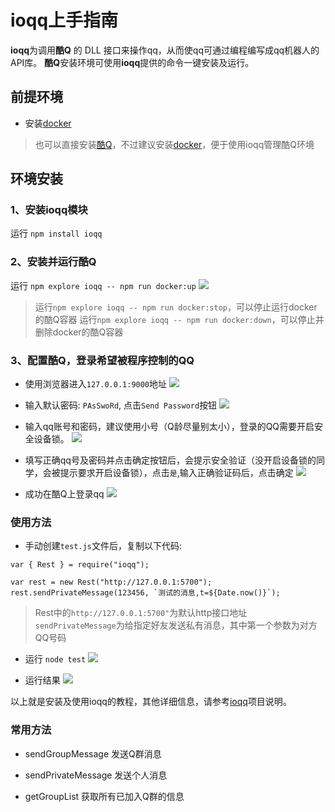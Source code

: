 # ioqq上手指南

**ioqq**为调用**酷Q** 的 DLL 接口来操作qq，从而使qq可通过编程编写成qq机器人的API库。
**酷Q**安装环境可使用**ioqq**提供的命令一键安装及运行。

## 前提环境

- 安装[docker](https://www.docker.com/)

> 也可以直接安装[酷Q](https://cqp.cc/t/23253)，不过建议安装[docker](https://www.docker.com/)，便于使用ioqq管理酷Q环境


## 环境安装

### 1、安装ioqq模块
运行 `npm install ioqq`

### 2、安装并运行酷Q
运行 `npm explore ioqq -- npm run docker:up` 
![](https://upload-images.jianshu.io/upload_images/5664775-97735822a8c614e7.png?imageMogr2/auto-orient/strip%7CimageView2/2/w/1240)

> 运行`npm explore ioqq -- npm run docker:stop`，可以停止运行docker的酷Q容器
> 运行`npm explore ioqq -- npm run docker:down`，可以停止并删除docker的酷Q容器

### 3、配置酷Q，登录希望被程序控制的QQ

- 使用浏览器进入`127.0.0.1:9000`地址
![](https://upload-images.jianshu.io/upload_images/5664775-f298a5ce4b740886.png?imageMogr2/auto-orient/strip%7CimageView2/2/w/1240)

- 输入默认密码: `PAsSwoRd`, 点击`Send Password`按钮
![](https://upload-images.jianshu.io/upload_images/5664775-f263c921e1684b6b.png?imageMogr2/auto-orient/strip%7CimageView2/2/w/1240)

- 输入qq账号和密码，建议使用小号（Q龄尽量别太小），登录的QQ需要开启安全设备锁。
![](https://upload-images.jianshu.io/upload_images/5664775-141ca5356ad8a17d.png?imageMogr2/auto-orient/strip%7CimageView2/2/w/1240)

- 填写正确qq号及密码并点击确定按钮后，会提示安全验证（没开启设备锁的同学，会被提示要求开启设备锁），点击`是`,输入正确验证码后，点击确定
![](https://upload-images.jianshu.io/upload_images/5664775-b51771cf99ff1b8d.png?imageMogr2/auto-orient/strip%7CimageView2/2/w/1240)

- 成功在酷Q上登录qq
![](https://upload-images.jianshu.io/upload_images/5664775-abc12dfb0f9e239e.png?imageMogr2/auto-orient/strip%7CimageView2/2/w/1240)

### 使用方法

- 手动创建`test.js`文件后，复制以下代码:

```
var { Rest } = require("ioqq");

var rest = new Rest("http://127.0.0.1:5700");
rest.sendPrivateMessage(123456, `测试的消息,t=${Date.now()}`);
```
> Rest中的`http://127.0.0.1:5700"`为默认http接口地址
> `sendPrivateMessage`为给指定好友发送私有消息，其中第一个参数为对方QQ号码

- 运行 `node test`
![](https://upload-images.jianshu.io/upload_images/5664775-1918974e3562e3a3.png?imageMogr2/auto-orient/strip%7CimageView2/2/w/1240)

- 运行结果
![](https://upload-images.jianshu.io/upload_images/5664775-5f8a3275585c4c05.png?imageMogr2/auto-orient/strip%7CimageView2/2/w/1240)

以上就是安装及使用ioqq的教程，其他详细信息，请参考[ioqq](https://github.com/zlq4863947/ioqq)项目说明。

### 常用方法

- sendGroupMessage
发送Q群消息

- sendPrivateMessage
发送个人消息

- getGroupList
获取所有已加入Q群的信息